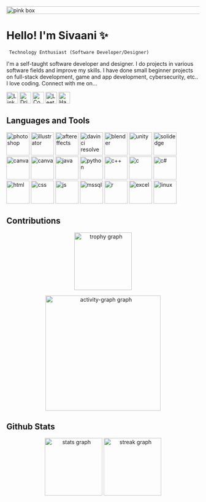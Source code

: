 
<img width="1200" height = "20" alt="pink box" src="https://github.com/user-attachments/assets/b7695a6e-bfb6-454c-b897-55647a77be54">
<h1 align = "left">Hello! I'm Sivaani ✨ </h1>
<p>


<code> Technology Enthusiast (Software Developer/Designer) </code>

<p> I'm a self-taught software developer and designer. I do projects in various software fields and improve my skills. I have done small beginner projects on full-stack development, game and app development, cybersecurity, etc.. I love coding. Connect with me on...
  
</p>
<div align="left">
  <a href="https://www.linkedin.com/in/sivaani-janaswamy-2b2a32291/"><img src="https://img.shields.io/static/v1?message=LinkedIn&logo=linkedin&label=&color=0077B5&logoColor=white&labelColor=&style=for-the-badge" height="30" alt="LinkedIn logo" /></a>
  <a href="https://dribbble.com/SivaaniJ"><img src="https://img.shields.io/static/v1?message=Dribbble&logo=dribbble&label=&color=FD89D8&logoColor=white&labelColor=&style=for-the-badge" height="30" alt="Dribbble logo" /></a>
  <a href="https://codepen.io/Sivaani-Janaswamy"><img src="https://img.shields.io/static/v1?message=CodePen&logo=codepen&label=&color=D0FD89&logoColor=white&labelColor=&style=for-the-badge" height="30" alt="CodePen logo" /></a>
  <a href="https://leetcode.com/u/Sivaani_Janaswamy/"><img src="https://img.shields.io/static/v1?message=LeetCode&logo=leetcode&label=&color=FF7C09&logoColor=white&labelColor=&style=for-the-badge" height="30" alt="LeetCode logo" /></a>
  <a href="https://www.hackerearth.com/@Sivaani_Janaswamy/"><img src="https://img.shields.io/static/v1?message=HackerEarth&logo=hackerearth&label=&color=243c55&logoColor=white&labelColor=&style=for-the-badge" height="30" alt="HackerEarth logo" /></a>
</div>


<p align = "left">
<h2 align="left">Languages and Tools </h2>
<!--photoshop-->
<img src="https://github.com/user-attachments/assets/398af856-faaa-4f3d-b956-47ca8b866021" alt="photoshop" width="60" height="60"/>
<!--illustrator-->
<img src="https://github.com/user-attachments/assets/f251f53f-c52d-49b4-b935-f0d4e7317105" alt="illustrator" width="60" height="60"/> 
<!--aftereffects-->
<img src="https://github.com/user-attachments/assets/565736ff-6990-42a9-a037-90be7ca9c3cd" alt="aftereffects" width="60" height="60"/> 
<!--davinci resolve-->
<img src="https://github.com/user-attachments/assets/20dc902e-2fe6-42a6-b2cd-910fb5174183" alt="davinci resolve" width="60" height="60"/> 
<!--blender-->
<img src="https://github.com/user-attachments/assets/df9c56cc-2706-43b3-9cbf-87753db7d1c8" alt="blender" width="60" height="60"/>
<!--unity-->
<img src="https://github.com/user-attachments/assets/d9ba0add-90c1-4dba-b6ae-d52ed9b41038" alt="unity" width="60" height="60"/>
<!--solidedge-->
<img src="https://github.com/user-attachments/assets/d09b626d-6e1a-4484-9ea7-a260c21b89e6" alt="solidedge" width="60" height="60"/>
<!--canva-->
<img src="https://github.com/user-attachments/assets/7de01e9b-ba97-4b4a-8742-77720085b5fe" alt="canva" width="60" height="60"/>
<!--figma-->
<img src="https://github.com/user-attachments/assets/72c62731-536e-4309-a715-dcccc8ed8e54" alt="canva" width="60" height="60"/>
<!--java-->
<img src="https://github.com/user-attachments/assets/57ba6e64-23ae-42bf-a846-68cbf64af163" alt="java" width="60" height="60"/>
<!--python-->
<img src="https://github.com/user-attachments/assets/c2d575e1-63dd-451f-965c-51807f5f2503" alt="python" width="60" height="60"/>
<!--C,C++,C#-->
<img src="https://github.com/user-attachments/assets/abc29962-8525-4099-87c2-d4542d6e7224" alt="c++" width="60" height="60"/>
<img src="https://github.com/user-attachments/assets/d6381fa4-5f5d-42db-9282-5abca5d9a593" alt="c" width="60" height="60"/>
<img src="https://github.com/user-attachments/assets/2e5db841-6642-4c07-8926-dab9ce79448e" alt="c#" width="60" height="60"/>
<!--html-->
<img src="https://github.com/user-attachments/assets/8cb377cb-fb44-4428-93e7-59916f3e9e79" alt="html" width="60" height="60"/>
<!--css-->
<img src="https://github.com/user-attachments/assets/586909c8-e498-454d-b097-218518736bca" alt="css" width="60" height="60"/>
<!--javascript-->
<img src="https://github.com/user-attachments/assets/99bd64b8-0669-43ba-a9ca-5d96c3a13511" alt="js" width="60" height="60"/>
<!--mssql-->
<img src="https://github.com/user-attachments/assets/32847a85-cbf6-40d1-bb9c-28e6a53a63a7" alt="mssql" width="60" height="60"/>
<!--r-->
<img src="https://github.com/user-attachments/assets/3b353547-559f-4af1-b83c-8df894cf5d9a" alt="r" width="60" height="60"/>
<!--excel-->
<img src="https://github.com/user-attachments/assets/927b47a2-633c-40c2-8ca1-ec1e74e21855" alt="excel" width="60" height="60"/>
<!--linux-->
<img src="https://github.com/user-attachments/assets/4e1eaae7-5de8-4469-8dbb-916a3bbbc50d" alt="linux" width="60" height="60"/>
  
</p>

<p>
<h2 align = "left"> Contributions </h2>
 <p align = "center"><img  src="https://github-profile-trophy.vercel.app?username=Sivaani-Janaswamy&theme=dracula&column=5&row=1&margin-w=8&margin-h=8&no-bg=false&no-frame=false&order=4" height="150" alt="trophy graph" /> </p>
  
<p align = "center"> <img src="https://github-readme-activity-graph.vercel.app/graph?username=Sivaani-Janaswamy&radius=16&theme=dracula&area=true&order=2" height="300" alt="activity-graph graph" /> </p>
 
</p>

<h2>Github Stats</h2>
<div align="center">
  <img src="https://github-readme-stats.vercel.app/api?username=Sivaani-Janaswamy&hide_title=false&hide_rank=false&show_icons=true&include_all_commits=true&count_private=true&disable_animations=false&theme=dracula&locale=en&hide_border=false&order=1" height="150" alt="stats graph"/>
  
  <img src="https://streak-stats.demolab.com?user=Sivaani-Janaswamy&locale=en&mode=daily&theme=dracula&hide_border=false&border_radius=10&order=3" height="150" alt="streak graph" />
</div>












